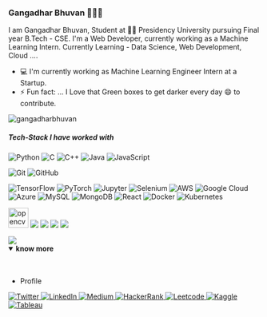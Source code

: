 ### Gangadhar Bhuvan 👋👨‍💻

I am Gangadhar Bhuvan, Student at 👨‍💻 Presidency University pursuing Final year B.Tech - CSE. I'm a Web Developer, currently working as a Machine Learning Intern.
Currently Learning - Data Science, Web Development, Cloud ....

- 💻 I'm currently working as Machine Learning Engineer Intern at a Startup.
- ⚡ Fun fact: ... I Love that Green boxes to get darker every day 😄 to contribute. 


<p align="left"> <img src="https://komarev.com/ghpvc/?username=gangadharbhuvan" alt="gangadharbhuvan" /> </p>





##### Tech-Stack I have worked with

<img alt="Python" src="https://img.shields.io/badge/python%20-%2314354C.svg?&style=for-the-badge&logo=python&logoColor=white"/>    <img alt="C" src="https://img.shields.io/badge/c%20-%2300599C.svg?&style=for-the-badge&logo=c&logoColor=white"/>    <img alt="C++" src="https://img.shields.io/badge/c++%20-%2300599C.svg?&style=for-the-badge&logo=c%2B%2B&ogoColor=white"/>    <img alt="Java" src="https://img.shields.io/badge/java-%23ED8B00.svg?&style=for-the-badge&logo=java&logoColor=white"/>    <img alt="JavaScript" src="https://img.shields.io/badge/javascript%20-%23323330.svg?&style=for-the-badge&logo=javascript&logoColor=%23F7DF1E"/>   

<img alt="Git" src="https://img.shields.io/badge/git%20-%23F05033.svg?&style=for-the-badge&logo=git&logoColor=white"/>    <img alt="GitHub" src="https://img.shields.io/badge/github%20-%23121011.svg?&style=for-the-badge&logo=github&logoColor=white"/>    

 <img alt="TensorFlow" src="https://img.shields.io/badge/TensorFlow%20-%23FF6F00.svg?&style=for-the-badge&logo=TensorFlow&logoColor=white" />    <img alt="PyTorch" src="https://img.shields.io/badge/PyTorch%20-%23EE4C2C.svg?&style=for-the-badge&logo=PyTorch&logoColor=white" />    <img alt="Jupyter" src="https://img.shields.io/badge/Jupyter%20-%23F37626.svg?&style=for-the-badge&logo=Jupyter&logoColor=white" />    <img alt="Selenium" src="https://img.shields.io/badge/Selenium%20-%23404d59.svg?&style=for-the-badge"/>    <img alt="AWS" src="https://img.shields.io/badge/AWS%20-%23FF9900.svg?&style=for-the-badge&logo=amazon-aws&logoColor=white"/>    <img alt="Google Cloud" src="https://img.shields.io/badge/Google%20Cloud%20-%234285F4.svg?&style=for-the-badge&logo=google-cloud&logoColor=white"/>    <img alt="Azure" src="https://img.shields.io/badge/azure%20-%230072C6.svg?&style=for-the-badge&logo=azure-devops&logoColor=white"/>    <img alt="MySQL" src="https://img.shields.io/badge/mysql-%2300f.svg?&style=for-the-badge&logo=mysql&logoColor=white"/>    <img alt="MongoDB" src ="https://img.shields.io/badge/MongoDB-%234ea94b.svg?&style=for-the-badge&logo=mongodb&logoColor=white"/>    <img alt="React" src="https://img.shields.io/badge/react%20-%2320232a.svg?&style=for-the-badge&logo=react&logoColor=%2361DAFB"/>    <img alt="Docker" src="https://img.shields.io/badge/docker%20-%230db7ed.svg?&style=for-the-badge&logo=docker&logoColor=white"/>    <img alt="Kubernetes" src="https://img.shields.io/badge/kubernetes%20-%23326ce5.svg?&style=for-the-badge&logo=kubernetes&logoColor=white"/>         


<img src="https://www.vectorlogo.zone/logos/opencv/opencv-icon.svg" alt="opencv" width="40" height="40"/>    <img src="https://img.icons8.com/color/48/000000/mongodb.png"/>    <img src="https://img.icons8.com/color/50/000000/tableau-software.png"/>    <img src="https://img.icons8.com/fluent/48/000000/visual-studio-code-2019.png"/>    <img src="https://img.icons8.com/color/48/000000/wordpress.png"/>

<img src="https://github-readme-stats.vercel.app/api?username=Gangadharbhuvan&&show_icons=true&title_color=ffffff&icon_color=bb2acf&text_color=daf7dc&bg_color=191919">



<details open>
<summary><b> know more </b></summary>
<br /><br />
<ul>
<li>Profile</li>
</ul>
 <a href="https://twitter.com/GangadharBhuvan" title='Twitter'>
    <img alt="Twitter" src="https://img.shields.io/badge/Twitter%20-%231DA1F2.svg?&style=for-the-badge&logo=Twitter&logoColor=white"/> 
</a>
 
 <a href="https://www.linkedin.com/in/gangadharbhuvan/" title='Linkedin'>
    <img alt="LinkedIn" src="https://img.shields.io/badge/linkedin%20-%230077B5.svg?&style=for-the-badge&logo=linkedin&logoColor=white"/>
</a>

<a href="https://medium.com/@gangadharbhuvan1" title='Medium'>
    <img alt="Medium" src="https://img.shields.io/badge/Medium%20-%23000000.svg?&style=for-the-badge&logo=Medium&logoColor=white" />
</a>

<a href="https://www.hackerrank.com/gangadharbhuvan" title='Hackerrank'>
    <img alt="HackerRank" src="https://img.shields.io/badge/-Hackerrank-2EC866?style=for-the-badge&logo=HackerRank&logoColor=white"/>
</a>

<a href="https://leetcode.com/gangadharbhuvan/" title='Leetcode'>
    <img alt="Leetcode" src="https://img.shields.io/badge/-Leet%20code-FE7A16?style=for-the-badge&logo=leetcode&logoColor=white"/>
</a>

 <a href="https://www.kaggle.com/gangadharbhuvan" title='Kaggle'>
    <img alt="Kaggle" src="https://img.shields.io/badge/kaggle%20-%232C5263.svg?&style=for-the-badge&logo=kaggle&logoColor=white"/>
 </a>
 
 <a href="https://public.tableau.com/profile/gangadharbhuvan#!/" title='Tableau'>
    <img alt="Tableau" src="https://img.shields.io/badge/Tableau%20-%23FF4500.svg?&style=for-the-badge&logo=Tableau&logoColor=white"/>
 </a>
</details>
